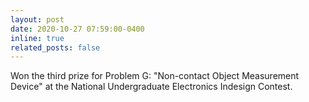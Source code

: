 ```yaml
---
layout: post
date: 2020-10-27 07:59:00-0400
inline: true
related_posts: false
---
```


Won the third prize for Problem G: "Non-contact Object Measurement Device" at the National Undergraduate Electronics Indesign Contest.